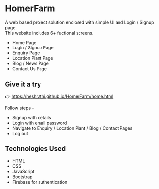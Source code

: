 # HomerFarm 
A web based project solution enclosed with simple UI and Login / Signup page.
<br>
This website includes 6+ fuctional screens.

* Home Page
* Login / Signup Page
* Enquiry Page
* Location Plant Page
* Blog / News Page
* Contact Us Page

## Give it a try 
👉 https://heshrathi.github.io/HomerFarm/home.html

Follow steps - 
- Signup with details
- Login with email password
- Navigate to Enquiry / Location Plant / Blog / Contact Pages
- Log out 

## Technologies Used
- HTML
- CSS
- JavaScript
- Bootstrap
- Firebase for authentication 
